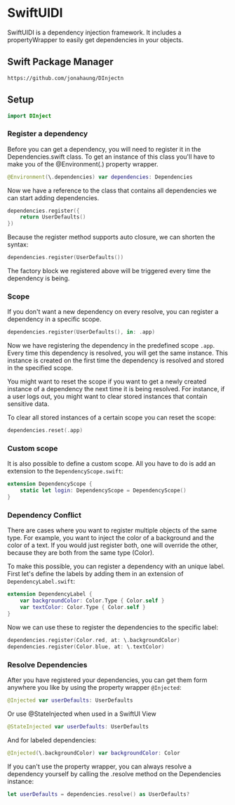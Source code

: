 # SwiftUIDI

SwiftUIDI is a dependency injection framework. It includes a propertyWrapper to easily get dependencies in your objects.

## Swift Package Manager
`https://github.com/jonahaung/DInjectn`

## Setup

```swift
import DInject
```

### Register a dependency

Before you can get a dependency, you will need to register it in the Dependencies.swift class. To get an instance of this class you'll have to make you of the @Environment(.\) property wrapper. 

```swift
@Environment(\.dependencies) var dependencies: Dependencies
```

Now we have a reference to the class that contains all dependencies we can start adding dependencies. 

```swift
dependencies.register({
    return UserDefaults()
})
```

Because the register method supports auto closure, we can shorten the syntax:
```swift
dependencies.register(UserDefaults())
```

The factory block we registered above will be triggered every time the dependency is being.

### Scope
If you don't want a new dependency on every resolve, you can register a dependency in a specific scope. 

```swift
dependencies.register(UserDefaults(), in: .app)
```

Now we have registering the dependency in the predefined scope `.app`. Every time this dependency is resolved, you will get the same instance. 
This instance is created on the first time the dependency is resolved and stored in the specified scope.

You might want to reset the scope if you want to get a newly created instance of a dependency the next time it is being resolved. For instance, if a user logs out, you might want to clear stored instances that contain sensitive data. 

To clear all stored instances of a certain scope you can reset the scope:

```swift
dependencies.reset(.app)
```

### Custom scope
It is also possible to define a custom scope. All you have to do is add an extension to the `DependencyScope.swift`:

```swift
extension DependencyScope {
    static let login: DependencyScope = DependencyScope()
}
```

### Dependency Conflict
There are cases where you want to register multiple objects of the same type. 
For example, you want to inject the color of a background and the color of a text.
If you would just register both, one will override the other, because they are both from the same type (Color). 

To make this possible, you can register a dependency with an unique label. 
First let's define the labels by adding them in an extension of `DependencyLabel.swift`:

```swift
extension DependencyLabel {
    var backgroundColor: Color.Type { Color.self }
    var textColor: Color.Type { Color.self }
}
```

Now we can use these to register the dependencies to the specific label:

```swift
dependencies.register(Color.red, at: \.backgroundColor)
dependencies.register(Color.blue, at: \.textColor)
```

### Resolve Dependencies

After you have registered your dependencies, you can get them form anywhere you like by using the property wrapper `@Injected`:

```swift
@Injected var userDefaults: UserDefaults
```

Or use @StateInjected when used in a SwiftUI View

```swift
@StateInjected var userDefaults: UserDefaults
```

And for labeled dependencies:

```swift
@Injected(\.backgroundColor) var backgroundColor: Color
```

If you can't use the property wrapper, you can always resolve a dependency yourself by calling the .resolve method on the Dependencies instance:

```swift
let userDefaults = dependencies.resolve() as UserDefaults? 
```
